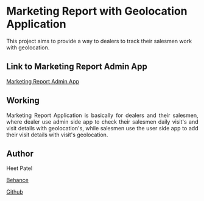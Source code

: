 # Marketing Report with Geolocation Application
This project aims to provide a way to dealers to track their salesmen work with geolocation.
## Link to Marketing Report Admin App
<a href="https://github.com/heet-1011/Marketing-Report-Admin">Marketing Report Admin App</a>
## Working
<p align="justify">Marketing Report Application is basically for dealers and their salesmen, where dealer use admin side app to check their salesmen daily visit's and visit details with geolocation's, while salesmen use the user side app to add their visit details with visit's geolocation.</p>

## Author
Heet Patel

<a href="https://www.behance.net/heetpatel6">Behance</a>

<a href="https://github.com/heet-1011/">Github</a>
